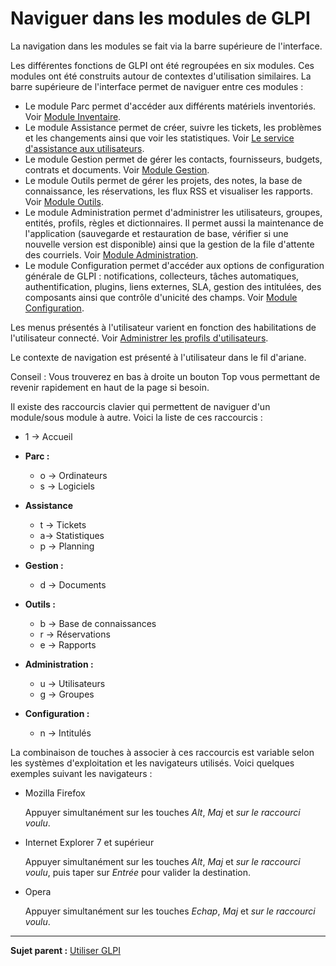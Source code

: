 Naviguer dans les modules de GLPI
=================================

La navigation dans les modules se fait via la barre supérieure de l'interface.

Les différentes fonctions de GLPI ont été regroupées en six modules. Ces modules ont été construits autour de contextes d'utilisation similaires.
La barre supérieure de l'interface permet de naviguer entre ces modules :

-   Le module Parc permet d'accéder aux différents matériels inventoriés. Voir [Module Inventaire](inventory.html "Module Inventaire de GLPI").
-   Le module Assistance permet de créer, suivre les tickets, les problèmes et les changements ainsi que voir les statistiques. Voir [Le service d'assistance aux     utilisateurs](helpdesk.html "Le service d'Assistance aux utilisateurs de GLPI").
-   Le module Gestion permet de gérer les contacts, fournisseurs, budgets, contrats et documents. Voir [Module Gestion](management.html "Le module Gestion permet aux utilisateurs de gérer les contacts, les fournisseurs, les budgets, les contrats et les documents").
-   Le module Outils permet de gérer les projets, des notes, la base de connaissance, les réservations, les flux RSS et visualiser les rapports. Voir [Module Outils](tool.html "Le module Outils permet aux utilisateurs de gérer les notes, la base de connaissance, les réservations ainsi que de générer des rapports").
-   Le module Administration permet d'administrer les utilisateurs, groupes, entités, profils, règles et dictionnaires. Il permet aussi la maintenance de l'application (sauvegarde et restauration de base,
    vérifier si une nouvelle version est disponible) ainsi que la gestion de la file d'attente des courriels. Voir [Module Administration](administration.html "Le module Administration permet d'administrer les utilisateurs, groupes, entités, profils, règles et dictionnaires et offre des outils de maintenance de l'application (sauvegarde et restauration de base, vérification de nouvelle version disponible).").
-   Le module Configuration permet d'accéder aux options de configuration générale de GLPI : notifications, collecteurs, tâches automatiques, authentification, plugins, liens externes, SLA, gestion des intitulées, des composants ainsi que contrôle d'unicité des champs. Voir [Module Configuration](config.html "Module Configuration de GLPI").

Les menus présentés à l'utilisateur varient en fonction des habilitations de l'utilisateur connecté. Voir [Administrer les profils d'utilisateurs](administration_profile.html "Dans GLPI, administrer les profils peut se faire à partir du menu Administration > Profils.").

Le contexte de navigation est présenté à l'utilisateur dans le fil d'ariane.

Conseil : Vous trouverez en bas à droite un bouton Top vous permettant de revenir rapidement en haut de la page si besoin.

Il existe des raccourcis clavier qui permettent de naviguer d'un module/sous module à autre. Voici la liste de ces raccourcis :

-   1 -\> Accueil
-   **Parc :**
    -   o -\> Ordinateurs
    -   s -\> Logiciels

-   **Assistance**
    -   t -\> Tickets
    -   a-\> Statistiques
    -   p -\> Planning

-   **Gestion :**
    -   d -\> Documents

-   **Outils :**
    -   b -\> Base de connaissances
    -   r -\> Réservations
    -   e -\> Rapports

-   **Administration :**
    -   u -\> Utilisateurs
    -   g -\> Groupes

-   **Configuration :**
    -   n -\> Intitulés

La combinaison de touches à associer à ces raccourcis est variable selon les systèmes d'exploitation et les navigateurs utilisés. Voici quelques exemples suivant les navigateurs :

-   Mozilla Firefox

    Appuyer simultanément sur les touches *Alt*, *Maj* et *sur le raccourci voulu*.

-   Internet Explorer 7 et supérieur

    Appuyer simultanément sur les touches *Alt*, *Maj* et *sur le raccourci voulu*, puis taper sur *Entrée* pour valider la destination.

-   Opera

    Appuyer simultanément sur les touches *Echap*, *Maj* et *sur le raccourci voulu*.

---------
**Sujet parent :** [Utiliser GLPI](index.php?fr/02_premiers_pas_avec_GLPI/03_utiliser_GLPI/01_utiliser_GLPI.md)
